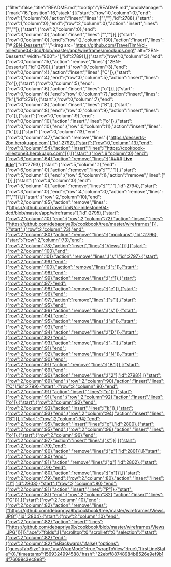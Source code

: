 {"filter":false,"title":"README.md","tooltip":"/README.md","undoManager":{"mark":16,"position":16,"stack":[[{"start":{"row":0,"column":0},"end":{"row":1,"column":0},"action":"insert","lines":["",""],"id":2788},{"start":{"row":1,"column":0},"end":{"row":2,"column":0},"action":"insert","lines":["",""]},{"start":{"row":2,"column":0},"end":{"row":3,"column":0},"action":"insert","lines":["",""]}],[{"start":{"row":0,"column":0},"end":{"row":2,"column":130},"action":"insert","lines":["# [2BN-Desserts](https://desserts-2bn.herokuapp.com)","","<img src=\"https://github.com/TravelTimN/ci-milestone04-dcd/blob/master/app/wireframes/mockups.png\" alt=\"2BN-Desserts\" width=\"800\">"],"id":2789}],[{"start":{"row":0,"column":3},"end":{"row":0,"column":15},"action":"remove","lines":["2BN-Desserts"],"id":2790},{"start":{"row":0,"column":3},"end":{"row":0,"column":4},"action":"insert","lines":["C"]},{"start":{"row":0,"column":4},"end":{"row":0,"column":5},"action":"insert","lines":["o"]},{"start":{"row":0,"column":5},"end":{"row":0,"column":6},"action":"insert","lines":["o"]}],[{"start":{"row":0,"column":6},"end":{"row":0,"column":7},"action":"insert","lines":["k"],"id":2791},{"start":{"row":0,"column":7},"end":{"row":0,"column":8},"action":"insert","lines":["B"]},{"start":{"row":0,"column":8},"end":{"row":0,"column":9},"action":"insert","lines":["o"]},{"start":{"row":0,"column":9},"end":{"row":0,"column":10},"action":"insert","lines":["o"]},{"start":{"row":0,"column":10},"end":{"row":0,"column":11},"action":"insert","lines":["k"]}],[{"start":{"row":0,"column":13},"end":{"row":0,"column":47},"action":"remove","lines":["https://desserts-2bn.herokuapp.com"],"id":2792},{"start":{"row":0,"column":13},"end":{"row":0,"column":54},"action":"insert","lines":["https://cookbook-milestone3.herokuapp.com"]}],[{"start":{"row":6,"column":0},"end":{"row":6,"column":64},"action":"remove","lines":["#### **[Live Site](https://cookbook-milestone3.herokuapp.com/)**"],"id":2793},{"start":{"row":5,"column":1},"end":{"row":6,"column":0},"action":"remove","lines":["",""]},{"start":{"row":5,"column":0},"end":{"row":5,"column":1},"action":"remove","lines":[" "]}],[{"start":{"row":4,"column":0},"end":{"row":5,"column":0},"action":"remove","lines":["",""],"id":2794},{"start":{"row":3,"column":0},"end":{"row":4,"column":0},"action":"remove","lines":["",""]}],[{"start":{"row":2,"column":10},"end":{"row":2,"column":85},"action":"remove","lines":["https://github.com/TravelTimN/ci-milestone04-dcd/blob/master/app/wireframes"],"id":2795},{"start":{"row":2,"column":10},"end":{"row":2,"column":72},"action":"insert","lines":["https://github.com/debapriya9b/cookbook/tree/master/wireframes"]}],[{"start":{"row":2,"column":73},"end":{"row":2,"column":80},"action":"remove","lines":["mockups"],"id":2796},{"start":{"row":2,"column":73},"end":{"row":2,"column":78},"action":"insert","lines":["Views"]}],[{"start":{"row":2,"column":100},"end":{"row":2,"column":101},"action":"remove","lines":["s"],"id":2797},{"start":{"row":2,"column":99},"end":{"row":2,"column":100},"action":"remove","lines":["t"]},{"start":{"row":2,"column":98},"end":{"row":2,"column":99},"action":"remove","lines":["r"]},{"start":{"row":2,"column":97},"end":{"row":2,"column":98},"action":"remove","lines":["e"]},{"start":{"row":2,"column":96},"end":{"row":2,"column":97},"action":"remove","lines":["s"]},{"start":{"row":2,"column":95},"end":{"row":2,"column":96},"action":"remove","lines":["s"]},{"start":{"row":2,"column":94},"end":{"row":2,"column":95},"action":"remove","lines":["e"]},{"start":{"row":2,"column":93},"end":{"row":2,"column":94},"action":"remove","lines":["D"]},{"start":{"row":2,"column":92},"end":{"row":2,"column":93},"action":"remove","lines":["-"]},{"start":{"row":2,"column":91},"end":{"row":2,"column":92},"action":"remove","lines":["N"]},{"start":{"row":2,"column":90},"end":{"row":2,"column":91},"action":"remove","lines":["B"]}],[{"start":{"row":2,"column":89},"end":{"row":2,"column":90},"action":"remove","lines":["2"],"id":2798}],[{"start":{"row":2,"column":89},"end":{"row":2,"column":90},"action":"insert","lines":["C"],"id":2799},{"start":{"row":2,"column":90},"end":{"row":2,"column":91},"action":"insert","lines":["o"]},{"start":{"row":2,"column":91},"end":{"row":2,"column":92},"action":"insert","lines":["o"]},{"start":{"row":2,"column":92},"end":{"row":2,"column":93},"action":"insert","lines":["k"]},{"start":{"row":2,"column":93},"end":{"row":2,"column":94},"action":"insert","lines":["B"]}],[{"start":{"row":2,"column":94},"end":{"row":2,"column":95},"action":"insert","lines":["o"],"id":2800},{"start":{"row":2,"column":95},"end":{"row":2,"column":96},"action":"insert","lines":["o"]},{"start":{"row":2,"column":96},"end":{"row":2,"column":97},"action":"insert","lines":["k"]}],[{"start":{"row":2,"column":79},"end":{"row":2,"column":80},"action":"remove","lines":["p"],"id":2801}],[{"start":{"row":2,"column":80},"end":{"row":2,"column":81},"action":"remove","lines":["g"],"id":2802},{"start":{"row":2,"column":79},"end":{"row":2,"column":80},"action":"remove","lines":["n"]}],[{"start":{"row":2,"column":79},"end":{"row":2,"column":80},"action":"insert","lines":["J"],"id":2803},{"start":{"row":2,"column":80},"end":{"row":2,"column":81},"action":"insert","lines":["P"]},{"start":{"row":2,"column":81},"end":{"row":2,"column":82},"action":"insert","lines":["G"]}],[{"start":{"row":2,"column":10},"end":{"row":2,"column":82},"action":"remove","lines":["https://github.com/debapriya9b/cookbook/tree/master/wireframes/Views.JPG"],"id":2804},{"start":{"row":2,"column":10},"end":{"row":2,"column":82},"action":"insert","lines":["https://github.com/debapriya9b/cookbook/blob/master/wireframes/Views.JPG"]}]]},"ace":{"folds":[],"scrolltop":0,"scrollleft":0,"selection":{"start":{"row":2,"column":82},"end":{"row":2,"column":82},"isBackwards":false},"options":{"guessTabSize":true,"useWrapMode":true,"wrapToView":true},"firstLineState":0},"timestamp":1569324994588,"hash":"22ebff88748984b8526e9ef9b14f76099c3ec8e8"}